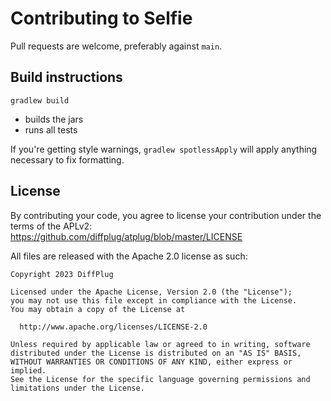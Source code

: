 # Contributing to Selfie

Pull requests are welcome, preferably against `main`.

## Build instructions

`gradlew build`
* builds the jars
* runs all tests

If you're getting style warnings, `gradlew spotlessApply` will apply anything necessary to fix formatting.

## License

By contributing your code, you agree to license your contribution under the terms of the APLv2: https://github.com/diffplug/atplug/blob/master/LICENSE

All files are released with the Apache 2.0 license as such:

```
Copyright 2023 DiffPlug

Licensed under the Apache License, Version 2.0 (the "License");
you may not use this file except in compliance with the License.
You may obtain a copy of the License at

  http://www.apache.org/licenses/LICENSE-2.0

Unless required by applicable law or agreed to in writing, software
distributed under the License is distributed on an "AS IS" BASIS,
WITHOUT WARRANTIES OR CONDITIONS OF ANY KIND, either express or implied.
See the License for the specific language governing permissions and
limitations under the License.
```
